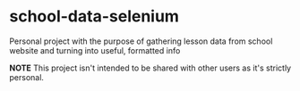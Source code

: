 # school-data-selenium
Personal project with the purpose of gathering lesson data from school website and turning into useful, formatted info

<b>NOTE</b>
This project isn't intended to be shared with other users as it's strictly personal. 
